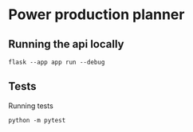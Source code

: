 # Power production planner

## Running the api locally

```
flask --app app run --debug
```

## Tests

Running tests

```
python -m pytest
```
